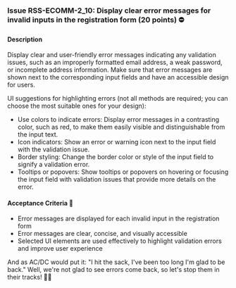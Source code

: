 ### Issue RSS-ECOMM-2_10: Display clear error messages for invalid inputs in the registration form (20 points) ⛔️

#### Description

Display clear and user-friendly error messages indicating any validation issues, such as an improperly formatted email address, a weak password, or incomplete address information. Make sure that error messages are shown next to the corresponding input fields and have an accessible design for users.

UI suggestions for highlighting errors (not all methods are required; you can choose the most suitable ones for your design):

- Use colors to indicate errors: Display error messages in a contrasting color, such as red, to make them easily visible and distinguishable from the input text.
- Icon indicators: Show an error or warning icon next to the input field with the validation issue.
- Border styling: Change the border color or style of the input field to signify a validation error.
- Tooltips or popovers: Show tooltips or popovers on hovering or focusing the input field with validation issues that provide more details on the error.

#### Acceptance Criteria 🚦

- Error messages are displayed for each invalid input in the registration form
- Error messages are clear, concise, and visually accessible
- Selected UI elements are used effectively to highlight validation errors and improve user experience

And as AC/DC would put it: "I hit the sack, I've been too long I'm glad to be back." Well, we're not glad to see errors come back, so let's stop them in their tracks! 🎸🤘
